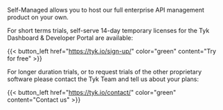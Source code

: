 ---
---

Self-Managed allows you to host our full enterprise API management product on your own.

For short terms trials, self-serve 14-day temporary licenses for the Tyk Dashboard & Developer Portal are available:

{{< button_left href="https://tyk.io/sign-up/" color="green" content="Try for free" >}}

For longer duration trials, or to request trials of the other proprietary software please contact the Tyk Team and tell us about your plans:

{{< button_left href="https://tyk.io/contact/" color="green" content="Contact us" >}}